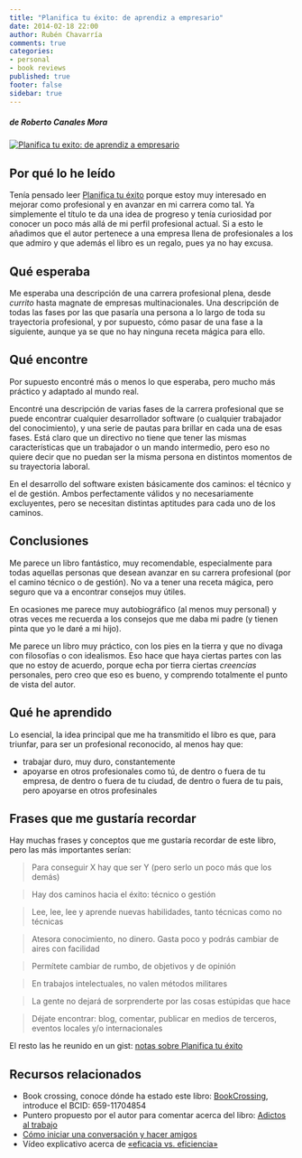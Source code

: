 ```yaml
---
title: "Planifica tu éxito: de aprendiz a empresario"
date: 2014-02-18 22:00
author: Rubén Chavarría
comments: true
categories: 
- personal
- book reviews
published: true
footer: false
sidebar: true
---
```


##### de Roberto Canales Mora

[![Planifica tu exito: de aprendiz a empresario](http://ecx.images-amazon.com/images/I/810ghYlRMFL._SL1500_.jpg)][1]

## Por qué lo he leído

Tenía pensado leer [Planifica tu éxito][1] porque estoy muy interesado en mejorar como profesional
y en avanzar en mi carrera como tal. Ya simplemente el título te da una idea de progreso y tenía
curiosidad por conocer un poco más allá de mi perfil profesional actual. Si a esto le añadimos
que el autor pertenece a una empresa llena de profesionales a los que admiro y que
además el libro es un regalo, pues ya no hay excusa.

<!-- more -->

## Qué esperaba

Me esperaba una descripción de una carrera profesional plena, desde *currito* hasta
magnate de empresas multinacionales. Una descripción de todas las fases por las que
pasaría una persona a lo largo de toda su trayectoria profesional, y por supuesto,
cómo pasar de una fase a la siguiente, aunque ya se que no hay ninguna 
receta mágica para ello.

## Qué encontre

Por supuesto encontré más o menos lo que esperaba, pero mucho más práctico y 
adaptado al mundo real. 

Encontré una descripción de varias fases de la carrera profesional que se puede
encontrar cualquier desarrollador software (o cualquier trabajador del conocimiento),
y una serie de pautas para brillar en cada una de esas fases. Está claro que un
directivo no tiene que tener las mismas características que un trabajador o un mando
intermedio, pero eso no quiere decir que no puedan ser la misma persona en distintos
momentos de su trayectoria laboral.

En el desarrollo del software existen básicamente dos caminos: el técnico y el de gestión.
Ambos perfectamente válidos y no necesariamente excluyentes, pero se necesitan
distintas aptitudes para cada uno de los caminos.

## Conclusiones

Me parece un libro fantástico, muy recomendable, especialmente para todas aquellas
personas que desean avanzar en su carrera profesional (por el camino técnico o de
gestión). No va a tener una receta mágica, pero seguro que va a encontrar consejos
muy útiles.

En ocasiones me parece muy autobiográfico (al menos muy personal) y otras veces me
recuerda a los consejos que me daba mi padre (y tienen pinta que yo le daré a mi hijo). 

Me parece un libro muy práctico, con los pies en la tierra y que no divaga con 
filosofías o con idealismos. Eso hace que haya ciertas partes con las que no estoy
de acuerdo, porque echa por tierra ciertas *creencias* personales, pero creo que eso
es bueno, y comprendo totalmente el punto de vista del autor.

## Qué he aprendido

Lo esencial, la idea principal que me ha transmitido el libro es que, para triunfar,
para ser un profesional reconocido, al menos hay que:

- trabajar duro, muy duro, constantemente
- apoyarse en otros profesionales como tú, de dentro o fuera de tu empresa, de
dentro o fuera de tu ciudad, de dentro o fuera de tu pais, pero apoyarse en 
otros profesinales

## Frases que me gustaría recordar

Hay muchas frases y conceptos que me gustaría recordar de este libro, pero las
más importantes serían:


> Para conseguir X hay que ser Y (pero serlo un poco más que los demás)

> Hay dos caminos hacia el éxito: técnico o gestión

> Lee, lee, lee y aprende nuevas habilidades, tanto técnicas como no técnicas

> Atesora conocimiento, no dinero. Gasta poco y podrás cambiar de aires con facilidad

> Permítete cambiar de rumbo, de objetivos y de opinión

> En trabajos intelectuales, no valen métodos militares

> La gente no dejará de sorprenderte por las cosas estúpidas que hace

> Déjate encontrar: blog, comentar, publicar en medios de terceros, eventos locales
y/o internacionales

El resto las he reunido en un gist: [notas sobre Planifica tu éxito]

## Recursos relacionados

- Book crossing, conoce dónde ha estado este libro: [BookCrossing],
introduce el BCID: 659-11704854
- Puntero propuesto por el autor para comentar acerca del libro:
[Adictos al trabajo]
- [Cómo iniciar una conversación y hacer amigos]
- Vídeo explicativo acerca de [«eficacia vs. eficiencia»]

[1]: https://amzn.to/2TGaYdK
[notas sobre Planifica tu éxito]: https://github.com/rchavarria/blog-post-incubator/blob/master/published-book-notes/planifica-exito-by-roberto-canales.md
[BookCrossing]: http://bookcrossing.com
[Adictos al trabajo]: www.adictosaltrabajo.com/book_section.inc.php?book=2
[Cómo iniciar una conversación y hacer amigos]: http://www.profiteditorial.com/libros-para-vivir-mejor/habilidades-personales/c%C3%B3mo-iniciar-una-conversaci%C3%B3n-y-hacer-amigos
[«eficacia vs. eficiencia»]: http://www.youtube.com/watch?v=vCbfJGCda7E
